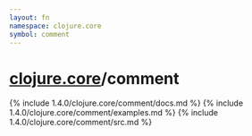 ```yaml
---
layout: fn
namespace: clojure.core
symbol: comment
---
```


# [clojure.core](../)/comment

{% include 1.4.0/clojure.core/comment/docs.md %}
{% include 1.4.0/clojure.core/comment/examples.md %}
{% include 1.4.0/clojure.core/comment/src.md %}

